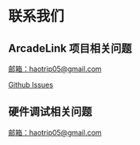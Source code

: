 # 联系我们

## ArcadeLink 项目相关问题

<a href="mailto:haotrip05@gmail.com">邮箱：haotrip05@gmail.com</a>

<a href="https://github.com/ArcadeLink/ArcadeLink/issues">Github Issues</a>

## 硬件调试相关问题

<a href="mailto:haotrip05@gmail.com">邮箱：haotrip05@gmail.com</a>
